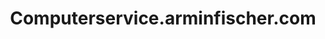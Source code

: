 ---
title: "Computerservice.arminfischer.com"
url: /memmelsdorf/computerservice-arminfischer-com/
shop: Computer
---